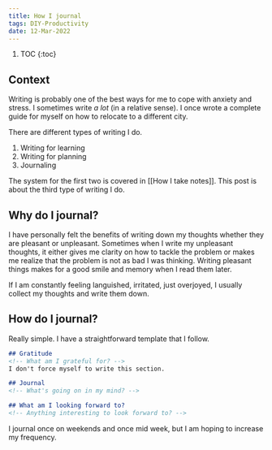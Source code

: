 ```yaml
---
title: How I journal
tags: DIY-Productivity
date: 12-Mar-2022
---
```



1. TOC
{:toc}

## Context

Writing is probably one of the best ways for me to cope with anxiety and stress. I sometimes write *a lot* (in a relative sense). I once wrote a complete guide for myself on how to relocate to a different city.

There are different types of writing I do.

1. Writing for learning
2. Writing for planning
3. Journaling

The system for the first two is covered in [[How I take notes]]. This post is about the third type of writing I do.

## Why do I journal?

I have personally felt the benefits of writing down my thoughts whether they are pleasant or unpleasant. Sometimes when I write my unpleasant thoughts, it either gives me clarity on how to tackle the problem or makes me realize that the problem is not as bad I was thinking. Writing pleasant things makes for a good smile and memory when I read them later.

If I am constantly feeling languished, irritated, just overjoyed, I usually collect my thoughts and write them down.

## How do I journal?

Really simple. I have a straightforward template that I follow.

```markdown
## Gratitude
<!-- What am I grateful for? -->
I don't force myself to write this section.

## Journal
<!-- What's going on in my mind? -->

## What am I looking forward to?
<!-- Anything interesting to look forward to? -->
```

I journal once on weekends and once mid week, but I am hoping to increase my frequency.
